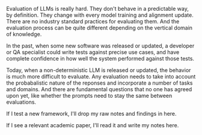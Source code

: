 Evaluation of LLMs is really hard.  They don't behave in a predictable way, by definition.  They change with every model training and alignment update.  There are no industry standard practices for evaluating them.  And the evaluation process can be quite different depending on the vertical domain of knowledge.

In the past, when some new software was released or updated, a developer or QA specialist could write tests against precise use cases, and have complete confidence in how well the system performed against those tests.

Today, when a non-deterministic LLM is released or updated, the behavior is much more difficult to evaluate.  Any evaluation needs to take into account the probabalistic nature of the reponses and incorporate a number of tasks and domains.   And there are fundamental questions that no one has agreed upon yet, like whether the prompts need to stay the same between evaluations.

If I test a new framework, I'll drop my raw notes and findings in here.

If I see a relevant academic paper, I'll read it and write my notes here.